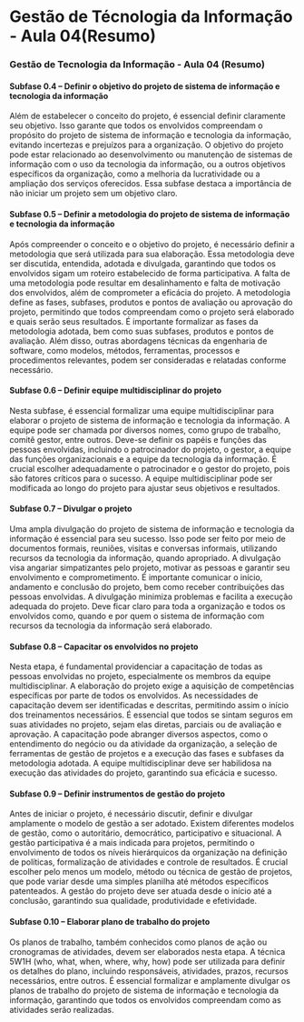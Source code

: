 # Gestão de Técnologia da Informação - Aula 04(Resumo)

### Gestão de Tecnologia da Informação - Aula 04 (Resumo)

#### Subfase 0.4 – Definir o objetivo do projeto de sistema de informação e tecnologia da informação

Além de estabelecer o conceito do projeto, é essencial definir claramente seu objetivo. Isso garante que todos os envolvidos compreendam o propósito do projeto de sistema de informação e tecnologia da informação, evitando incertezas e prejuízos para a organização. O objetivo do projeto pode estar relacionado ao desenvolvimento ou manutenção de sistemas de informação com o uso da tecnologia da informação, ou a outros objetivos específicos da organização, como a melhoria da lucratividade ou a ampliação dos serviços oferecidos. Essa subfase destaca a importância de não iniciar um projeto sem um objetivo claro.

#### Subfase 0.5 – Definir a metodologia do projeto de sistema de informação e tecnologia da informação

Após compreender o conceito e o objetivo do projeto, é necessário definir a metodologia que será utilizada para sua elaboração. Essa metodologia deve ser discutida, entendida, adotada e divulgada, garantindo que todos os envolvidos sigam um roteiro estabelecido de forma participativa. A falta de uma metodologia pode resultar em desalinhamento e falta de motivação dos envolvidos, além de comprometer a eficácia do projeto. A metodologia define as fases, subfases, produtos e pontos de avaliação ou aprovação do projeto, permitindo que todos compreendam como o projeto será elaborado e quais serão seus resultados. É importante formalizar as fases da metodologia adotada, bem como suas subfases, produtos e pontos de avaliação. Além disso, outras abordagens técnicas da engenharia de software, como modelos, métodos, ferramentas, processos e procedimentos relevantes, podem ser consideradas e relatadas conforme necessário.

#### Subfase 0.6 – Definir equipe multidisciplinar do projeto

Nesta subfase, é essencial formalizar uma equipe multidisciplinar para elaborar o projeto de sistema de informação e tecnologia da informação. A equipe pode ser chamada por diversos nomes, como grupo de trabalho, comitê gestor, entre outros. Deve-se definir os papéis e funções das pessoas envolvidas, incluindo o patrocinador do projeto, o gestor, a equipe das funções organizacionais e a equipe da tecnologia da informação. É crucial escolher adequadamente o patrocinador e o gestor do projeto, pois são fatores críticos para o sucesso. A equipe multidisciplinar pode ser modificada ao longo do projeto para ajustar seus objetivos e resultados.

#### Subfase 0.7 – Divulgar o projeto

Uma ampla divulgação do projeto de sistema de informação e tecnologia da informação é essencial para seu sucesso. Isso pode ser feito por meio de documentos formais, reuniões, visitas e conversas informais, utilizando recursos da tecnologia da informação, quando apropriado. A divulgação visa angariar simpatizantes pelo projeto, motivar as pessoas e garantir seu envolvimento e comprometimento. É importante comunicar o início, andamento e conclusão do projeto, bem como receber contribuições das pessoas envolvidas. A divulgação minimiza problemas e facilita a execução adequada do projeto. Deve ficar claro para toda a organização e todos os envolvidos como, quando e por quem o sistema de informação com recursos da tecnologia da informação será elaborado.

#### Subfase 0.8 – Capacitar os envolvidos no projeto

Nesta etapa, é fundamental providenciar a capacitação de todas as pessoas envolvidas no projeto, especialmente os membros da equipe multidisciplinar. A elaboração do projeto exige a aquisição de competências específicas por parte de todos os envolvidos. As necessidades de capacitação devem ser identificadas e descritas, permitindo assim o início dos treinamentos necessários. É essencial que todos se sintam seguros em suas atividades no projeto, sejam elas diretas, parciais ou de avaliação e aprovação. A capacitação pode abranger diversos aspectos, como o entendimento do negócio ou da atividade da organização, a seleção de ferramentas de gestão de projetos e a execução das fases e subfases da metodologia adotada. A equipe multidisciplinar deve ser habilidosa na execução das atividades do projeto, garantindo sua eficácia e sucesso.

#### Subfase 0.9 – Definir instrumentos de gestão do projeto

Antes de iniciar o projeto, é necessário discutir, definir e divulgar amplamente o modelo de gestão a ser adotado. Existem diferentes modelos de gestão, como o autoritário, democrático, participativo e situacional. A gestão participativa é a mais indicada para projetos, permitindo o envolvimento de todos os níveis hierárquicos da organização na definição de políticas, formalização de atividades e controle de resultados. É crucial escolher pelo menos um modelo, método ou técnica de gestão de projetos, que pode variar desde uma simples planilha até métodos específicos patenteados. A gestão do projeto deve ser atuada desde o início até a conclusão, garantindo sua qualidade, produtividade e efetividade.

#### Subfase 0.10 – Elaborar plano de trabalho do projeto

Os planos de trabalho, também conhecidos como planos de ação ou cronogramas de atividades, devem ser elaborados nesta etapa. A técnica 5W1H (who, what, when, where, why, how) pode ser utilizada para definir os detalhes do plano, incluindo responsáveis, atividades, prazos, recursos necessários, entre outros. É essencial formalizar e amplamente divulgar os planos de trabalho do projeto de sistema de informação e tecnologia da informação, garantindo que todos os envolvidos compreendam como as atividades serão realizadas.